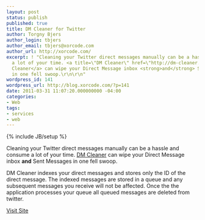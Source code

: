 ```yaml
---
layout: post
status: publish
published: true
title: DM Cleaner for Twitter
author: Torgny Bjers
author_login: tbjers
author_email: tbjers@xorcode.com
author_url: http://xorcode.com/
excerpt: ! "Cleaning your Twitter direct messages manually can be a hassle and consume
  a lot of your time. <a title=\"DM Cleaner\" href=\"http://dm-cleaner.com/\" target=\"_blank\">DM
  Cleaner</a> can wipe your Direct Message inbox <strong>and</strong> Sent Messages
  in one fell swoop.\r\n\r\n"
wordpress_id: 141
wordpress_url: http://blog.xorcode.com/?p=141
date: 2011-03-31 11:07:20.000000000 -04:00
categories:
- Web
tags:
- services
- web
---
```


{% include JB/setup %}

Cleaning your Twitter direct messages manually can be a hassle and consume a lot of your time. [DM Cleaner](http://dm-cleaner.com/) can wipe your Direct Message inbox **and** Sent Messages in one fell swoop.

DM Cleaner indexes your direct messages and stores only the ID of the direct message. The indexed messages are stored in a queue and any subsequent messages you receive will not be affected. Once the the application processes your queue all queued messages are deleted from twitter.

<a class="btn btn-large btn-primary" href="http://dm-cleaner.com/">Visit Site</a>
